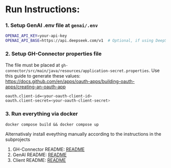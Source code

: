 # Run Instructions:

### 1. Setup GenAI .env file at `genai/.env`
```bash
OPENAI_API_KEY=your-api-key
OPENAI_API_BASE=https://api.deepseek.com/v1  # Optional, if using DeepSeek or a proxy
```

### 2. Setup GH-Connector properties file

The file must be placed at `gh-connector/src/main/java/resources/application-secret.properties`.
Use this guide to generate these values: https://docs.github.com/en/apps/oauth-apps/building-oauth-apps/creating-an-oauth-app

```bash
oauth.client-id=<your-oauth-client-id>
oauth.client-secret=<your-oauth-client-secret>
```


### 3. Run everything via docker

`docker compose build && docker compose up`

Alternativaly install eveything manually according to the instructions in the subprojects

1. GH-Connector README: [README](https://github.com/AET-DevOps25/team-it-works-on-my-machine/blob/main/gh-connector/README.md)
2. GenAI README: [README](https://github.com/AET-DevOps25/team-it-works-on-my-machine/blob/main/genai/README.md)
3. Client README: [README](https://github.com/AET-DevOps25/team-it-works-on-my-machine/blob/main/client/README.md)

